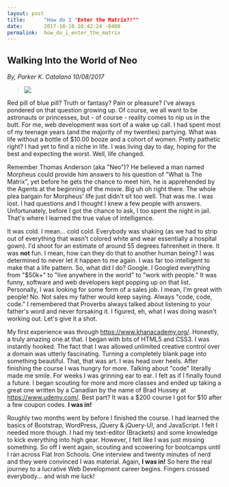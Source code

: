 ```yaml
---
layout: post
title:      "How do I "Enter the Matrix?!""
date:       2017-10-10 10:42:24 -0400
permalink:  how_do_i_enter_the_matrix
---
```


## Walking Into the World of Neo 

*By, Parker K. Catalano 10/08/2017*
> ![](https://i.pinimg.com/564x/6a/b3/88/6ab38806e3b90be230d6ad325ab00869.jpg)
> 

Red pill of blue pill? Truth or fantasy? Pain or pleasure? I've always pondered on that question growing up. Of course, we all want to be astronauts or princesses, but - of course - reality comes to nip us in the butt. For me, web development was sort of a wake up call. I had spent most of my teenage years (and the majority of my twenties) partying. What was life without a bottle of $10.00 booze and a cohort of women. Pretty pathetic right? I had yet to find a niche in life. I was living day to day, hoping for the best and expecting the worst. Well, life changed. 

Remember Thomas Anderson (aka "Neo")?  He believed a man named Morpheus could provide him answers to his question of "What is The Matrix", yet before he gets the chance to meet him, he is  apprehended by the Agents at the beginning of the movie. Big uh oh right there. The whole plea bargain for Morpheus' life just didn't sit too well. That was me. I was lost. I had questions and I thought I knew a few people with answers. Unfortunately, before I got the chance to ask, I too spent the night in jail. That's where I learned the true value of intelligence. 

It was cold. I mean... cold cold. Everybody was shaking (as we had to strip out of everything that wasn't colored white and wear essentially a hospital gown). I'd shoot for an estimate of around 55 degrees fahrenheit in there. It was **not** fun. I mean, how can they do that to another human being? I was determined to never let it happen to me again. I was far too intelligent to make that a life pattern. So, what did I do? Google. I Googled everything from "$50k+" to "live anywhere in the world" to "work with people." It was funny, software and web developers kept popping up on that list. Personally, I was looking for some form of a sales job. I mean, I'm great with people! No. Not sales my father would keep saying. Always "code, code, code." I remembered that Proverbs always talked about listening to your father's word and never forsaking it. I figured, eh, what I was doing wasn't working out. Let's give it a shot. 

My first experience was through https://www.khanacademy.org/. Honestly, a truly amazing one at that. I began with bits of HTML5 and CSS3. I was instantly hooked. The fact that I was allowed unlimited creative control over a domain was utterly fascinating. Turning a completely blank page into something beautiful. That, that was art. I was head over heels. After finishing the course I was hungry for more. Talking about "code" literally made me smile. For weeks I was grinning ear to ear. I felt as if I finally found a future. I began scouting for more and more classes and ended up taking a great one written by a Canadian by the name of Brad Hussey at https://www.udemy.com/. Best part? It was a $200 course I got for $10 after a few coupon codes. **I was in!** 

Roughly two months went by before I finished the course. I had learned the basics of Bootstrap, WordPress, jQuery & jQuery-UI, and JavaScript. I felt I needed more though. I had my text-editor (Brackets) and some knowledge to kick everything into high gear. However, I felt like I was just missing something. So off I went again, scouting and scowering for bootcamps until I ran across Flat Iron Schools. One interview and twenty minutes of nerd and they were convinced I was material. Again, **I was in!** So here the real journey to a lucrative Web Development career begins. Fingers crossed everybody... and wish me luck!

